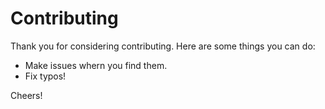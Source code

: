 # Contributing

Thank you for considering contributing. Here are some things you can do:

- Make issues whern you find them.
- Fix typos!

Cheers!